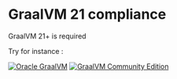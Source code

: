 # GraalVM 21 compliance

GraalVM 21+ is required

Try for instance : 

[![Oracle GraalVM](https://img.shields.io/badge/GraalVM-oracle%2021-%23771111.svg?style=for-the-badge&logo=openjdk&logoColor=white)](https://www.graalvm.org/downloads/)
[![GraalVM Community Edition](https://img.shields.io/badge/GraalVM-CE%2021-%23662255.svg?style=for-the-badge&logo=openjdk&logoColor=white)](https://github.com/graalvm/graalvm-ce-builds/releases/)
